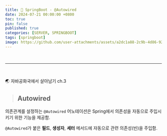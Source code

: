 ```yaml
---
title: 🍃 SpringBoot - @Autowired
date: 2024-07-21 00:00:00 +0800
toc: true
pin: false
published: true
categories: [SERVER, SPRINGBOOT]
tags: [springboot]
image: https://github.com/user-attachments/assets/a2dc1a88-2c9b-4d86-92da-1f37f30378f9
---
```


<br>

---

<br>

🌏 자바공화국에서 살아남기 ch.3

> ## Autowired

의존관계를 설정하는 `@Autowired` 어노테이션은 Spring에서 의존성을 자동으로 주입시키기 위한 기능을 제공함.

`@Autowired`가 붙은 **필드**, **생성자**, **세터** 메서드에 자동으로 관련 의존성(빈)을 주입함.